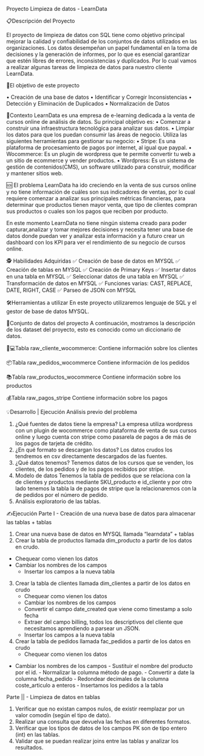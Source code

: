 Proyecto Limpieza de datos - LearnData

📋Descripción del Proyecto

El proyecto de limpieza de datos con SQL tiene como objetivo principal mejorar la calidad y confiabilidad de los conjuntos de datos utilizados en las organizaciones.
Los datos desempeñan un papel fundamental en la toma de decisiones y la generación de informes, por lo que es esencial garantizar que estén libres de errores, inconsistencias y duplicados.
Por lo cual vamos a realizar algunas tareas de limpieza de datos para nuestro cliente LearnData.

🎯El objetivo de este proyecto

•	Creación de una base de datos
•	Identificar y Corregir Inconsistencias
•	Detección y Eliminación de Duplicados
•	Normalización de Datos

📝Contexto
LearnData es una empresa de e-learning dedicada a la venta de cursos online de análisis de datos. Su principal objetivo es:
•	Comenzar a construir una infraestructura tecnológica para analizar sus datos.
•	Limpiar los datos para que los puedan consumir las áreas de negocio.
Utiliza las siguientes herramientas para gestionar su negocio:
•	Stripe: Es una plataforma de procesamiento de pagos por internet, al igual que paypal.
•	Wocommerce: Es un plugin de wordpress que te permite convertir tu web a un sitio de ecommerce y vender productos.
•	Wordpress: Es un sistema de gestión de contenidos(CMS), un software utilizado para construir, modificar y mantener sitios web.

🆘 El problema
LearnData ha ido creciendo en la venta de sus cursos online y no tiene información de cuáles son sus indicadores de ventas, por lo cual requiere comenzar a analizar sus principales métricas financieras,
para determinar que productos tienen mayor venta, que tipo de clientes compran sus productos o cuales son los pagos que reciben por producto.

En este momento LearnData no tiene ningún sistema creado para poder capturar,analizar y tomar mejores decisiones y necesita tener una base de datos donde puedan ver y analizar esta información
y a futuro crear un dashboard con los KPI para ver el rendimiento de su negocio de cursos online.

🕵️ Habilidades Adquiridas
✅  Creación de base de datos en MYSQL
✅  Creación de tablas en MYSQL
✅  Creación de Primary Keys
✅  Insertar datos en una tabla en MYSQL
✅  Seleccionar datos de una tabla en MYSQL
✅  Transformación de datos en MYSQL
✅  Funciones varias: CAST, REPLACE, DATE, RIGHT, CASE
✅  Parseo de JSON con MYSQL

🛠️Herramientas a utilizar
En este proyecto utilizaremos lenguaje de SQL y el gestor de base de datos MYSQL.

📶Conjunto de datos del proyecto
A continuación, mostramos la descripción de los dataset del proyecto, esto es conocido como un diccionario de datos.

👩💻Tabla raw_cliente_wocommerce:
Contiene información sobre los clientes

📦Tabla raw_pedidos_wocommerce
Contiene información de los pedidos

📚Tabla raw_productos_wocommerce
Contiene información sobre los productos

💰Tabla raw_pagos_stripe
Contiene información sobre los pagos

💡Desarrollo | Ejecución
Análisis previo del problema

1.	¿Qué fuentes de datos tiene la empresa?
  	La empresa utiliza wordpress con un plugin de wocommerce como plataforma de venta de sus cursos online y luego cuenta con stripe como pasarela de pagos a de más de los pagos de tarjeta de crédito.
2.	¿En qué formato se descargan los datos?
  	Los datos crudos los tendremos en csv directamente descargados de las fuentes.
3.	¿Qué datos tenemos?
   	Tenemos datos de los cursos que se venden, los clientes, de los pedidos y de los pagos recibidos por stripe.
4.	Modelo de datos
  	Tenemos la tabla de pedidos que se relaciona con la de clientes y productos mediante SKU_producto e id_cliente y por otro lado tenemos la tabla la de pagos de stripe que la relacionaremos con
  	la de pedidos por el número de pedido.
5.	Análisis exploratorio de las tablas.

✍️Ejecución
Parte I - Creación de una nueva base de datos para almacenar las tablas + tablas
1.	Crear una nueva base de datos en MYSQL llamada “learndata” + tablas
2.	Crear la tabla de productos llamada dim_producto a partir de los datos en crudo.
   - Chequear como vienen los datos
   - Cambiar los nombres de los campos
	 - Insertar los campos a la nueva tabla
3.	Crear la tabla de clientes llamada dim_clientes a partir de los datos en crudo
	- Chequear como vienen los datos
	- Cambiar los nombres de los campos
	- Convertir el campo date_created que viene como timestamp a solo fecha
	- Extraer del campo billing, todos los descriptivos del cliente que necesitamos aprendiendo a parsear un JSON.
	- Insertar los campos a la nueva tabla
4.	Crear la tabla de pedidos llamada fac_pedidos a partir de los datos en crudo
	 - Chequear como vienen los datos
   - 	Cambiar los nombres de los campos
	- Sustituir el nombre del producto por el id.
	- Normalizar la columna método de pago.
	- Convertir a date la columna fecha_pedido
	- Redondear decimales de la columna coste_articulo a enteros
	- Insertamos los pedidos a la tabla

Parte || - Limpieza de datos en tablas
1.	Verificar que no existan campos nulos, de existir reemplazar por un valor comodín (según el tipo de dato).
2.	Realizar una consulta que devuelva las fechas en diferentes formatos.
3.	Verificar que los tipos de datos de los campos PK son de tipo entero (int) en las tablas.
4.	Validar que se puedan realizar joins entre las tablas y analizar los resultados.








